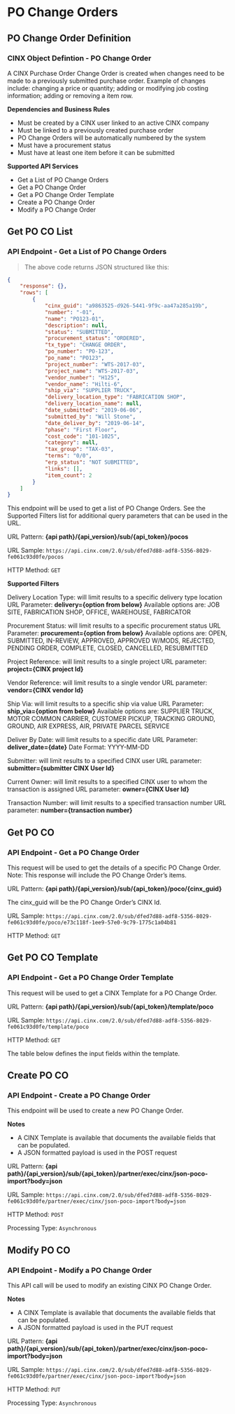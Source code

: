 # PO Change Orders

## PO Change Order Definition
### CINX Object Defintion - PO Change Order

A CINX Purchase Order Change Order is created when changes need to be made to a previously submitted purchase order. Example of changes include: changing a price or quantity; adding or modifying job costing information; adding or removing a item row. 

**Dependencies and Business Rules**

  - Must be created by a CINX user linked to an active CINX company
  - Must be linked to a previously created purchase order
  - PO Change Orders will be automatically numbered by the system
  - Must have a procurement status
  - Must have at least one item before it can be submitted

**Supported API Services**

  - Get a List of PO Change Orders
  - Get a PO Change Order
  - Get a PO Change Order Template
  - Create a PO Change Order
  - Modify a PO Change Order

## Get PO CO List
### API Endpoint - Get a List of PO Change Orders

> The above code returns JSON structured like this:

```json
{
    "response": {},
    "rows": [
        {
			"cinx_guid": "a9863525-d926-5441-9f9c-aa47a285a19b",
			"number": "-01",
			"name": "PO123-01",
			"description": null,
			"status": "SUBMITTED",
			"procurement_status": "ORDERED",
			"tx_type": "CHANGE ORDER",
			"po_number": "PO-123",
			"po_name": "PO123",
			"project_number": "WTS-2017-03",
			"project_name": "WTS-2017-03",
			"vendor_number": "H125",
			"vendor_name": "Hilti-6",
			"ship_via": "SUPPLIER TRUCK",
			"delivery_location_type": "FABRICATION SHOP",
			"delivery_location_name": null,
			"date_submitted": "2019-06-06",
			"submitted_by": "Will Stone",
			"date_deliver_by": "2019-06-14",
			"phase": "First Floor",
			"cost_code": "101-1025",
			"category": null,
			"tax_group": "TAX-03",
			"terms": "0/0",
			"erp_status": "NOT SUBMITTED",
			"links": [],
			"item_count": 2
		}
    ]
}
```
This endpoint will be used to get a list of PO Change Orders. See the Supported Filters list for additional query parameters that can be used in the URL.

URL Pattern: **{api path}/{api_version}/sub/{api_token}/pocos**

URL Sample: `https://api.cinx.com/2.0/sub/dfed7d88-adf8-5356-8029-fe061c93d0fe/pocos`

HTTP Method: `GET`

**Supported Filters**

Delivery Location Type: will limit results to a specific delivery type location
URL Parameter: **delivery={option from below}**
Available options are: JOB SITE, FABRICATION SHOP, OFFICE, WAREHOUSE, FABRICATOR

Procurement Status: will limit results to a specific procurement status
URL Parameter: **procurement={option from below}**
Available options are: OPEN, SUBMITTED, IN-REVIEW, APPROVED, APPROVED W/MODS, REJECTED, PENDING ORDER, COMPLETE, CLOSED, CANCELLED, RESUBMITTED

Project Reference: will limit results to a single project
URL parameter:  **project={CINX project Id}**

Vendor Reference: will limit results to a single vendor
URL parameter:  **vendor={CINX vendor Id}**

Ship Via: will limit results to a specific ship via value
URL Parameter: **ship_via={option from below}**
Available options are: SUPPLIER TRUCK, MOTOR COMMON CARRIER, CUSTOMER PICKUP, TRACKING GROUND, GROUND, AIR EXPRESS, AIR, PRIVATE PARCEL SERVICE

Deliver By Date: will limit results to a specific date
URL Parameter: **deliver_date={date}**
Date Format: YYYY-MM-DD

Submitter: will limit results to a specified CINX user
URL parameter:  **submitter={submitter CINX User Id}**

Current Owner: will limit results to a specified CINX user to whom the transaction is assigned
URL parameter:  **owner={CINX User Id}**

Transaction Number: will limit results to a specified transaction number
URL parameter:  **number={transaction number}**


## Get PO CO
### API Endpoint - Get a PO Change Order

This request will be used to get the details of a specific PO Change Order.  Note: This response will include the PO Change Order’s items.

URL Pattern: **{api path}/{api_version}/sub/{api_token}/poco/{cinx_guid}**

The cinx_guid will be the PO Change Order’s CINX Id.

URL Sample: `https://api.cinx.com/2.0/sub/dfed7d88-adf8-5356-8029-fe061c93d0fe/poco/e73c118f-1ee9-57e0-9c79-1775c1a04b81`

HTTP Method: `GET`

## Get PO CO Template
### API Endpoint - Get a PO Change Order Template

This request will be used to get a CINX Template for a PO Change Order.

URL Pattern: **{api path}/{api_version}/sub/{api_token}/template/poco**

URL Sample: `https://api.cinx.com/2.0/sub/dfed7d88-adf8-5356-8029-fe061c93d0fe/template/poco`

HTTP Method: `GET`


The table below defines the input fields within the template.

## Create PO CO
### API Endpoint - Create a PO Change Order

This endpoint will be used to create a new PO Change Order.

**Notes**

  - A CINX Template is available that documents the available fields that can be populated.
  - A JSON formatted payload is used in the POST request

URL Pattern: **{api path}/{api_version}/sub/{api_token}/partner/exec/cinx/json-poco-import?body=json**

URL Sample: `https://api.cinx.com/2.0/sub/dfed7d88-adf8-5356-8029-fe061c93d0fe/partner/exec/cinx/json-poco-import?body=json`

HTTP Method: `POST`

Processing Type: `Asynchronous`

## Modify PO CO
### API Endpoint - Modify a PO Change Order

This API call will be used to modify an existing CINX PO Change Order.

**Notes**

  - A CINX Template is available that documents the available fields that can be populated.
  - A JSON formatted payload is used in the PUT request

URL Pattern: **{api path}/{api_version}/sub/{api_token}/partner/exec/cinx/json-poco-import?body=json**

URL Sample: `https://api.cinx.com/2.0/sub/dfed7d88-adf8-5356-8029-fe061c93d0fe/partner/exec/cinx/json-poco-import?body=json`

HTTP Method: `PUT`

Processing Type: `Asynchronous`
